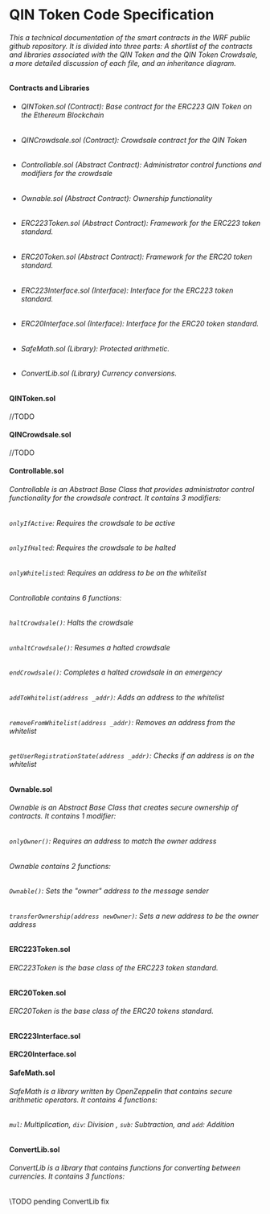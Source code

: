 # QIN Token Code Specification
###### This a technical documentation of the smart contracts in the WRF public github repository. It is divided into three parts: A shortlist of the contracts and libraries associated with the QIN Token and the QIN Token Crowdsale, a more detailed discussion of each file, and an inheritance diagram.


#### Contracts and Libraries
* ###### QINToken.sol (Contract): Base contract for the ERC223 QIN Token on the Ethereum Blockchain
* ###### QINCrowdsale.sol (Contract): Crowdsale contract for the QIN Token
* ###### Controllable.sol (Abstract Contract): Administrator control functions and modifiers for the crowdsale
* ###### Ownable.sol (Abstract Contract): Ownership functionality
* ###### ERC223Token.sol (Abstract Contract): Framework for the ERC223 token standard.
* ###### ERC20Token.sol (Abstract Contract): Framework for the ERC20 token standard.
* ###### ERC223Interface.sol (Interface): Interface for the ERC223 token standard.
* ###### ERC20Interface.sol (Interface): Interface for the ERC20 token standard.
* ###### SafeMath.sol (Library): Protected arithmetic.
* ###### ConvertLib.sol (Library) Currency conversions.

#### QINToken.sol
//TODO
#### QINCrowdsale.sol
//TODO
#### Controllable.sol
###### Controllable is an Abstract Base Class that provides administrator control functionality for the crowdsale contract. It contains 3 modifiers:
###### `onlyIfActive`: Requires the crowdsale to be active
###### `onlyIfHalted`: Requires the crowdsale to be halted
###### `onlyWhitelisted`: Requires an address to be on the whitelist

###### Controllable contains 6 functions:
###### `haltCrowdsale()`: Halts the crowdsale
###### `unhaltCrowdsale()`: Resumes a halted crowdsale
###### `endCrowdsale()`: Completes a halted crowdsale in an emergency
###### `addToWhitelist(address _addr)`: Adds an address to the whitelist
###### `removeFromWhitelist(address _addr)`: Removes an address from the whitelist
###### `getUserRegistrationState(address _addr)`: Checks if an address is on the whitelist

#### Ownable.sol
###### Ownable is an Abstract Base Class that creates secure ownership of contracts. It contains 1 modifier:
###### `onlyOwner()`: Requires an address to match the owner address
###### Ownable contains 2 functions:
###### `Ownable()`: Sets the "owner" address to the message sender
###### `transferOwnership(address newOwner)`: Sets a new address to be the owner address

#### ERC223Token.sol
###### ERC223Token is the base class of the ERC223 token standard.


#### ERC20Token.sol
###### ERC20Token is the base class of the ERC20 tokens standard.

#### ERC223Interface.sol

#### ERC20Interface.sol

#### SafeMath.sol
###### SafeMath is a library written by OpenZeppelin that contains secure arithmetic operators. It contains 4 functions:
###### `mul`: Multiplication, `div`: Division , `sub`: Subtraction, and `add`: Addition

#### ConvertLib.sol
###### ConvertLib is a library that contains functions for converting between currencies. It contains 3 functions:
\\TODO pending ConvertLib fix
